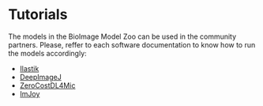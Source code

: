 # Tutorials

The models in the BioImage Model Zoo can be used in the community partners. Please, reffer to each software documentation to know how to run the models accordingly:

- [Ilastik](https://www.ilastik.org/documentation/nn/nn.html) 
- [DeepImageJ](https://deepimagej.github.io/deepimagej/tutorials.html)
- [ZeroCostDL4Mic](https://github.com/HenriquesLab/ZeroCostDL4Mic/wiki)
- [ImJoy](https://imjoy.io/docs/#/)

